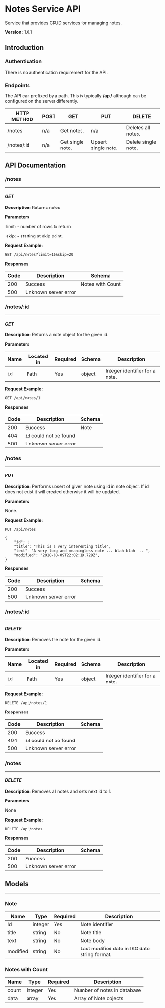 Notes Service API
===============
Service that provides CRUD services for managing notes.

**Version:** 1.0.1

## Introduction

### Authentication

There is no authentication requirement for the API. 

### Endpoints

The API can prefixed by a path.  This is typically **/api/** although can be configured on the server differently.

| HTTP METHOD | POST | GET              | PUT                 | DELETE              |
| ----------- | ---- | ---------------- | ------------------- | ------------------- |
| /notes      | n/a  | Get notes.       | n/a                 | Deletes all notes.  |
| /notes/:id  | n/a  | Get single note. | Upsert single note. | Delete single note. |



## API Documentation



### /notes

------

#### ***GET***

**Description:** Returns notes 

**Parameters**

​	limit: <limit> - number of rows to return

​	skip: <skip>- starting at skip point.

**Request Example:** 

```
GET /api/notes?limit=10&skip=20
```

**Responses**

| Code | Description          | Schema           |
| ---- | -------------------- | ---------------- |
| 200  | Success              | Notes with Count |
| 500  | Unknown server error |                  |



### /notes/:id
---
#### ***GET***
**Description:**  Returns a note object for the given id.

**Parameters**

| Name | Located in | Required | Schema | Description                    |
| ---- | ---------- | -------- | ------ | ------------------------------ |
| `id` | Path       | Yes      | object | Integer identifier for a note. |

**Request Example:** 

```
GET /api/notes/1
```
**Responses**

| Code | Description             | Schema |
| ---- | ----------------------- | ------ |
| 200  | Success                 | Note   |
| 404  | `id` could not be found |        |
| 500  | Unknown server error    |        |



### /notes

------

#### ***PUT***

**Description:** Performs upsert of given note using id in note object.  If id does not exist it will created otherwise it will be updated.

**Parameters**

None.

**Request Example:** 

```
PUT /api/notes

{ 
    "id": 1
    "title": "This is a very interesting title",
    "text": "A very long and meaningless note ... blah blah ... ",
    "modified": "2018-08-09T22:02:19.729Z",
}
```

**Responses**

| Code | Description          | Schema |
| ---- | -------------------- | ------ |
| 200  | Success              |        |
| 500  | Unknown server error |        |



### /notes/:id

------

#### ***DELETE***

**Description:**  Removes the note for the given id.

**Parameters**

| Name | Located in | Required | Schema | Description                    |
| ---- | ---------- | -------- | ------ | ------------------------------ |
| `id` | Path       | Yes      | object | Integer identifier for a note. |

**Request Example:** 

```
DELETE /api/notes/1
```

**Responses**

| Code | Description             | Schema |
| ---- | ----------------------- | ------ |
| 200  | Success                 |        |
| 404  | `id` could not be found |        |
| 500  | Unknown server error    |        |



### /notes

------

#### ***DELETE***

**Description:**  Removes all notes and sets next id to 1. 

**Parameters**

None

**Request Example:** 

```
DELETE /api/notes
```

**Responses**

| Code | Description             | Schema |
| ---- | ----------------------- | ------ |
| 200  | Success                 |        |
| 500  | Unknown server error    |        |



## **Models**

---
### **Note**  


| Name     | Type    | Required | Description                                                  |
| -------- | ------- | -------- | ------------------------------------------------------------ |
| Id       | integer | Yes      | Note identifier                                              |
| title    | string  | No       | Note title                                                   |
| text     | string  | No       | Note body                                                    |
| modified | string  | No       | Last modified date in ISO date string format.                |



### Notes with Count

| Name  | Type    | Required | Description                 |
| ----- | ------- | -------- | --------------------------- |
| count | integer | Yes      | Number of notes in database |
| data  | array   | Yes      | Array of Note objects       |


